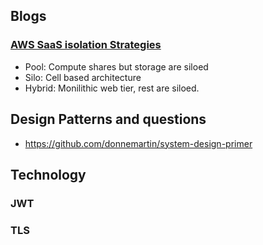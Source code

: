 ## Blogs
### [AWS SaaS isolation Strategies](https://d1.awsstatic.com/whitepapers/saas-tenant-isolation-strategies.pdf)
* Pool: Compute shares but storage are siloed
* Silo: Cell based architecture
* Hybrid: Monilithic web tier, rest are siloed. 

## Design Patterns and questions 
* https://github.com/donnemartin/system-design-primer

## Technology 
### JWT
### TLS 
